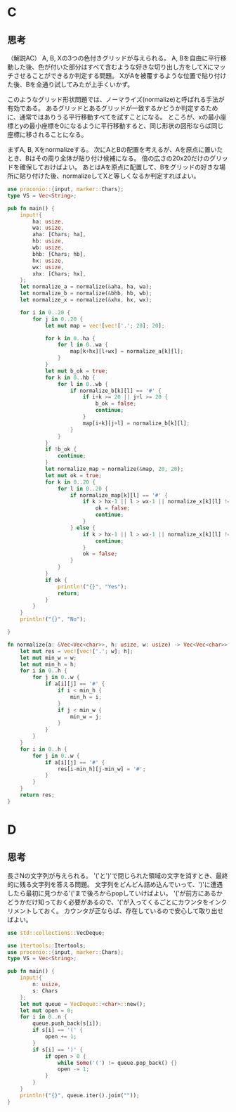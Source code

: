 # C
## 思考
（解説AC）
A, B, Xの3つの色付きグリッドが与えられる。
A, Bを自由に平行移動した後、色が付いた部分はすべて含むような好きな切り出し方をしてXにマッチさせることができるか判定する問題。
XがAを被覆するような位置で貼り付けた後、Bを全通り試してみたが上手くいかず。

このようなグリッド形状問題では、ノーマライズ(normalize)と呼ばれる手法が有効である。
あるグリッドとあるグリッドが一致するかどうか判定するために、通常ではありうる平行移動すべてを試すことになる。
ところが、xの最小座標とyの最小座標を0になるように平行移動すると、同じ形状の図形ならば同じ座標に移されることになる。

まずA, B, Xをnormalizeする。
次にAとBの配置を考えるが、Aを原点に置いたとき、Bはその周り全体が貼り付け候補になる。
倍の広さの20x20だけのグリッドを確保しておけばよい。
あとはAを原点に配置して、Bをグリッドの好きな場所に貼り付けた後、normalizeしてXと等しくなるか判定すればよい。

```rust
use proconio::{input, marker::Chars};
type VS = Vec<String>;

pub fn main() {
    input!{
        ha: usize,
        wa: usize,
        aha: [Chars; ha],
        hb: usize,
        wb: usize,
        bhb: [Chars; hb],
        hx: usize,
        wx: usize,
        xhx: [Chars; hx],
    };
    let normalize_a = normalize(&aha, ha, wa);
    let normalize_b = normalize(&bhb, hb, wb);
    let normalize_x = normalize(&xhx, hx, wx);

    for i in 0..20 {
        for j in 0..20 {
            let mut map = vec![vec!['.'; 20]; 20];

            for k in 0..ha {
                for l in 0..wa {
                    map[k+hx][l+wx] = normalize_a[k][l];
                }
            }
            let mut b_ok = true;
            for k in 0..hb {
                for l in 0..wb {
                    if normalize_b[k][l] == '#' {
                        if i+k >= 20 || j+l >= 20 {
                            b_ok = false;
                            continue;
                        }
                        map[i+k][j+l] = normalize_b[k][l];
                    }
                }
            }
            if !b_ok {
                continue;
            }
            let normalize_map = normalize(&map, 20, 20);
            let mut ok = true;
            for k in 0..20 {
                for l in 0..20 {
                    if normalize_map[k][l] == '#' {
                        if k > hx-1 || l > wx-1 || normalize_x[k][l] != '#' {
                            ok = false;
                            continue;
                        }
                    } else {
                        if k > hx-1 || l > wx-1 || normalize_x[k][l] != '#' {
                            continue;
                        }
                        ok = false;
                    }
                }
            }
            if ok {
                println!("{}", "Yes");
                return;
            }
        }
    }
    println!("{}", "No");

}

fn normalize(a: &Vec<Vec<char>>, h: usize, w: usize) -> Vec<Vec<char>> {
    let mut res = vec![vec!['.'; w]; h];
    let mut min_w = w;
    let mut min_h = h;
    for i in 0..h {
        for j in 0..w {
            if a[i][j] == '#' {
                if i < min_h {
                    min_h = i;
                }
                if j < min_w {
                    min_w = j;
                }
            }
        }
    }
    for i in 0..h {
        for j in 0..w {
            if a[i][j] == '#' {
                res[i-min_h][j-min_w] = '#';
            }
        }
    }
    return res;
}
```

# D
## 思考
長さNの文字列が与えられる。
'('と')'で閉じられた領域の文字を消すとき、最終的に残る文字列を答える問題。
文字列をどんどん詰め込んでいって、')'に遭遇したら最初に見つかる'('まで後ろからpopしていけばよい。
'('が前方にあるかどうかだけ知っておく必要があるので、'('が入ってくるごとにカウンタをインクリメントしておく。
カウンタが正ならば、存在しているので安心して取り出せばよい。

```rust
use std::collections::VecDeque;

use itertools::Itertools;
use proconio::{input, marker::Chars};
type VS = Vec<String>;

pub fn main() {
    input!{
        n: usize,
        s: Chars
    };
    let mut queue = VecDeque::<char>::new();
    let mut open = 0;
    for i in 0..n {
        queue.push_back(s[i]);
        if s[i] == '(' {
            open += 1;
        }
        if s[i] == ')' {
            if open > 0 {
                while Some('(') != queue.pop_back() {}
                open -= 1;
            }
        }
    }
    println!("{}", queue.iter().join(""));
}
```